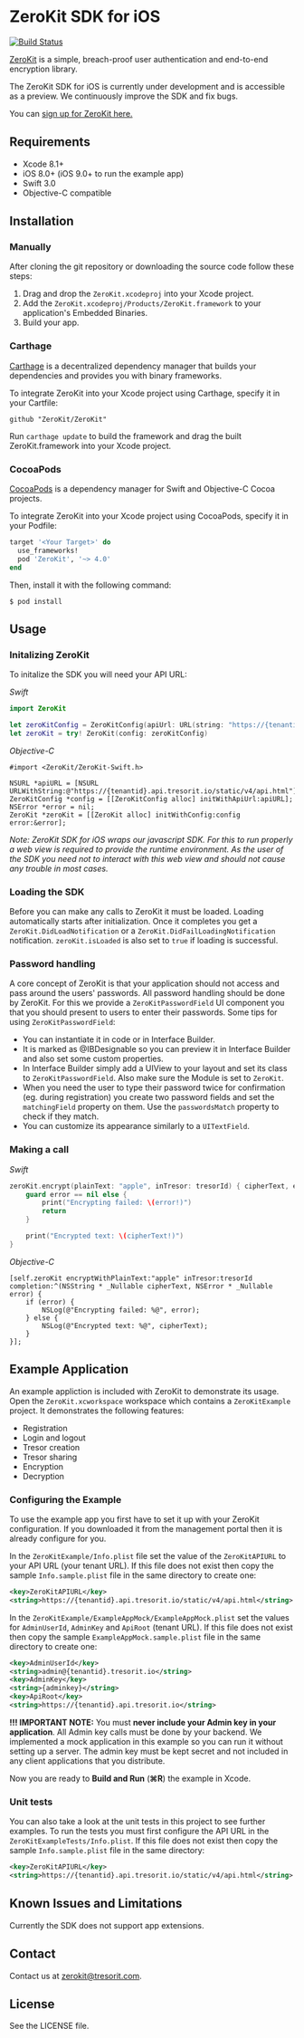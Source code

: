 # ZeroKit SDK for iOS

[![Build Status](https://api.travis-ci.org/tresorit/ZeroKit-iOS-SDK.svg?branch=master)](https://travis-ci.org/tresorit/ZeroKit-iOS-SDK)

[ZeroKit](https://tresorit.com/zerokit/) is a simple, breach-proof user authentication and end-to-end encryption library.

The ZeroKit SDK for iOS is currently under development and is accessible as a preview. We continuously improve the SDK and fix bugs.

You can [sign up for ZeroKit here.](https://tresorit.com/zerokit/)

## Requirements
* Xcode 8.1+
* iOS 8.0+ (iOS 9.0+ to run the example app)
* Swift 3.0
* Objective-C compatible

## Installation
### Manually
After cloning the git repository or downloading the source code follow these steps:

1. Drag and drop the `ZeroKit.xcodeproj` into your Xcode project.
2. Add the `ZeroKit.xcodeproj/Products/ZeroKit.framework` to your application's Embedded Binaries.
3. Build your app.

### Carthage
[Carthage](https://github.com/Carthage/Carthage) is a decentralized dependency manager that builds your dependencies and provides you with binary frameworks.

To integrate ZeroKit into your Xcode project using Carthage, specify it in your Cartfile:

```
github "ZeroKit/ZeroKit"
```

Run `carthage update` to build the framework and drag the built ZeroKit.framework into your Xcode project.

### CocoaPods
[CocoaPods](https://cocoapods.org) is a dependency manager for Swift and Objective-C Cocoa projects.

To integrate ZeroKit into your Xcode project using CocoaPods, specify it in your Podfile:

```ruby
target '<Your Target>' do
  use_frameworks!
  pod 'ZeroKit', '~> 4.0'
end
```

Then, install it with the following command:

```
$ pod install
```

## Usage

### Initalizing ZeroKit
To initalize the SDK you will need your API URL:

*Swift*
```swift
import ZeroKit

let zeroKitConfig = ZeroKitConfig(apiUrl: URL(string: "https://{tenantid}.api.tresorit.io/static/v4/api.html")!)
let zeroKit = try! ZeroKit(config: zeroKitConfig)
```

*Objective-C*
```objc
#import <ZeroKit/ZeroKit-Swift.h>

NSURL *apiURL = [NSURL URLWithString:@"https://{tenantid}.api.tresorit.io/static/v4/api.html"];
ZeroKitConfig *config = [[ZeroKitConfig alloc] initWithApiUrl:apiURL];
NSError *error = nil;
ZeroKit *zeroKit = [[ZeroKit alloc] initWithConfig:config error:&error];
```

*Note: ZeroKit SDK for iOS wraps our javascript SDK. For this to run properly a web view is required to provide the runtime environment. As the user of the SDK you need not to interact with this web view and should not cause any trouble in most cases.*

### Loading the SDK
Before you can make any calls to ZeroKit it must be loaded. Loading automatically starts after initialization. Once it completes you get a `ZeroKit.DidLoadNotification` or a `ZeroKit.DidFailLoadingNotification` notification. `zeroKit.isLoaded` is also set to `true` if loading is successful.

### Password handling
A core concept of ZeroKit is that your application should not access and pass around the users' passwords. All password handling should be done by ZeroKit. For this we provide a `ZeroKitPasswordField` UI component you that you should present to users to enter their passwords. Some tips for using `ZeroKitPasswordField`:

- You can instantiate it in code or in Interface Builder. 
- It is marked as @IBDesignable so you can preview it in Interface Builder and also set some custom properties.
- In Interface Builder simply add a UIView to your layout and set its class to `ZeroKitPasswordField`. Also make sure the Module is set to `ZeroKit`.
- When you need the user to type their password twice for confirmation (eg. during registration) you create two password fields and set the `matchingField` property on them. Use the `passwordsMatch` property to check if they match.
- You can customize its appearance similarly to a `UITextField`.

### Making a call

*Swift*
```swift
zeroKit.encrypt(plainText: "apple", inTresor: tresorId) { cipherText, error in
    guard error == nil else {
        print("Encrypting failed: \(error!)")
        return
    }

    print("Encrypted text: \(cipherText!)")
}
```

*Objective-C*
```objc
[self.zeroKit encryptWithPlainText:"apple" inTresor:tresorId completion:^(NSString * _Nullable cipherText, NSError * _Nullable error) {
    if (error) {
        NSLog(@"Encrypting failed: %@", error);
    } else {
        NSLog(@"Encrypted text: %@", cipherText);
    }
}];
```

## Example Application

An example appliction is included with ZeroKit to demonstrate its usage. Open the `ZeroKit.xcworkspace` workspace which contains a `ZeroKitExample` project. It demonstrates the following features:

- Registration
- Login and logout
- Tresor creation
- Tresor sharing
- Encryption
- Decryption

### Configuring the Example

To use the example app you first have to set it up with your ZeroKit configuration. If you downloaded it from the management portal then it is already configure for you.

In the `ZeroKitExample/Info.plist` file set the value of the `ZeroKitAPIURL` to your API URL (your tenant URL). If this file does not exist then copy the sample `Info.sample.plist` file in the same directory to create one:

```xml
<key>ZeroKitAPIURL</key>
<string>https://{tenantid}.api.tresorit.io/static/v4/api.html</string>
``` 

In the `ZeroKitExample/ExampleAppMock/ExampleAppMock.plist` set the values for `AdminUserId`, `AdminKey` and `ApiRoot` (tenant URL). If this file does not exist then copy the sample `ExampleAppMock.sample.plist` file in the same directory to create one:

```xml
<key>AdminUserId</key>
<string>admin@{tenantid}.tresorit.io</string>
<key>AdminKey</key>
<string>{adminkey}</string>
<key>ApiRoot</key>
<string>https://{tenantid}.api.tresorit.io</string>
```

**!!! IMPORTANT NOTE:** You must **never include your Admin key in your application**. All Admin key calls must be done by your backend. We implemented a mock application in this example so you can run it without setting up a server. The admin key must be kept secret and not included in any client applications that you distribute.

Now you are ready to **Build and Run** (**⌘R**) the example in Xcode.

### Unit tests

You can also take a look at the unit tests in this project to see further examples. To run the tests you must first configure the API URL in the `ZeroKitExampleTests/Info.plist`. If this file does not exist then copy the sample `Info.sample.plist` file in the same directory:

```xml
<key>ZeroKitAPIURL</key>
<string>https://{tenantid}.api.tresorit.io/static/v4/api.html</string>
``` 

## Known Issues and Limitations

Currently the SDK does not support app extensions.

## Contact

Contact us at [zerokit@tresorit.com](mailto:zerokit@tresorit.com).

## License

See the LICENSE file.
